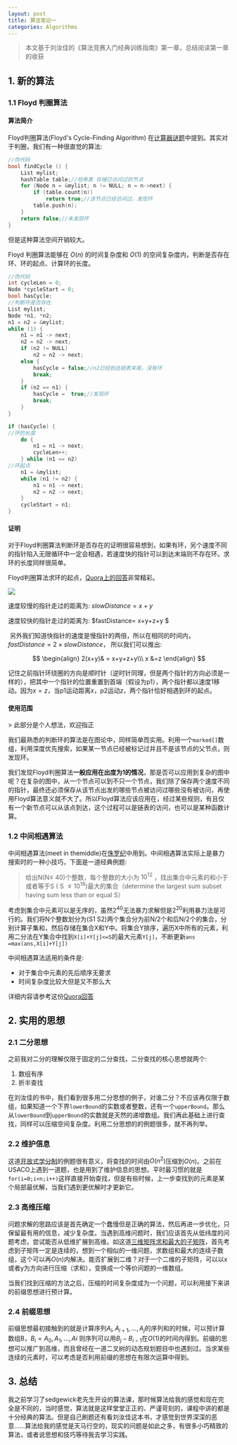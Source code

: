```yaml
---
layout: post
title: 算法笔记一
categories: Algorithms
---
```


> 本文基于刘汝佳的《算法竞赛入门经典训练指南》第一章，总结阅读第一章的收获

## 1. 新的算法

### 1.1 Floyd 判圈算法

#### 算法简介

Floyd判圈算法(Floyd's Cycle-Finding Algorithm) 在[计算器谜题](https://uva.onlinejudge.org/external/115/11549.pdf)中提到。其实对于判圈，我们有一种很直觉的算法:

```c++
//伪代码
bool findCycle () {
    List mylist;
    hashTable table;//哈希表 存储已访问过的节点
    for (Node n = &mylist; n != NULL; n = n->next) {
		if (table.count(n))
			return true;//该节点已经访问过，发现环
		table.push(n);
    }
	return false;//未发现环
}

```

但是这种算法空间开销较大。

Floyd 判圈算法能够在 $O(n)$ 的时间复杂度和 $O(1)$ 的空间复杂度内，判断是否存在环、环的起点、计算环的长度。

```c++
//伪代码
int cycleLen = 0;
Node *cycleStart = 0;
bool hasCycle;
//判断环是否存在
List mylist;
Node *n1, *n2;
n1 = n2 = &mylist;
while (1) {
  	n1 = n1 -> next;
	n2 = n2 -> next;
  	if (n2 != NULL)
    	n2 = n2 -> next;
  	else {
      	hasCycle = false;//n2已经到达链表末尾，没有环
    	break;
  	}
  	if (n2 == n1) {
    	hasCycle =  true;//发现环
    	break;
  	}
}

if (hasCycle) {
//环的长度
  	do {
    	n1 = n1 -> next;
		cycleLen++;      
    } while (n1 == n2)
//环起点
	n1 = &mylist;
	while (n1 != n2) {
      	n1 = n1 -> next;
      	n2 = n2 -> next;
    }
  	cycleStart = n1;
}
```

<h4>证明</h4>

对于Floyd判圈算法判断环是否存在的证明很容易想到，如果有环，另个速度不同的指针陷入无限循环中一定会相遇，若速度快的指针可以到达末端则不存在环。求环的长度同样很简单。

​Floyd判圈算法求环的起点，[Quora上的回答](https://www.quora.com/How-does-Floyds-cycle-finding-algorithm-work/answer/Atul-Yadav-2)非常精彩。

![](https://raw.githubusercontent.com/hychn/hychn.github.io/master/img/floyd.png)

速度较慢的指针走过的距离为: $slowDistance = x+y$ 

速度较快的指针走过的距离为: $fastDistance= x+y+z+y $

​	另外我们知道快指针的速度是慢指针的两倍，所以在相同的时间内，$fastDistance = 2 \times slowDistance$， 所以我们可以推出:

$$
\begin{align}
2(x+y)& = x+y+z+y\\\
x &=z
\end{align}
$$

​记住之前指针环绕圈的方向是顺时针（逆时针同理，但是两个指针的方向必须是一样的），把其中一个指针的位置重置到首端（假设为p1），两个指针都以速度$1$移动。因为$x = z$，当p1运动距离$x$，p2运动$z$，两个指针恰好相遇到环的起点。


<h4>使用范围</h4>
> 此部分是个人想法，欢迎指正

​我们最熟悉的判断环的算法是在图论中，同样简单而实用。利用一个`marked[]`数组，利用深度优先搜索，如果某一节点已经被标记过并且不是该节点的父节点，则发现环。

​我们发现Floyd判圈算法**一般应用在出度为1的情况**，那是否可以应用到复杂的图中呢？在复杂的图中，从一个节点可以到不只一个节点，我们除了保存两个速度不同的指针，最终还必须保存从该节点出发的哪些节点被访问过哪些没有被访问，再使用Floyd算法意义就不大了。所以Floyd算法应该应用在，经过某些规则，有且仅有一个新节点可以从该点到达，这个过程可以是链表的访问，也可以是某种函数计算。



### 1.2 中间相遇算法


​中间相遇算法(meet in themiddle)在[侏罗纪](http://acm.tju.edu.cn/toj/vcontest/showp2464_J.html)中用到。中间相遇算法实际上是暴力搜索时的一种小技巧，下面是一道经典例题:

> 给出N(N$\leq$ 40)个整数，每个整数的大小为 $10^{12}$ ，找出集合中元素的和小于或者等于S ( S $\leq 10^{18}$)最大的集合（determine the largest sum subset having sum less than or equal S）

​考虑到集合中元素可以是无序的，虽然$2^{40}$无法暴力求解但是$2^{20}$利用暴力法是可行的。我们将N个整数划分为(S1 S2)两个集合分为前N/2个和后N/2个的集合，分别计算子集和，然后存储在集合X和Y中。将集合Y排序，遍历X中所有的元素，利用二分法在Y集合中找到`X[i]+Y[j]<=S`的最大元素`Y[j]`，不断更新`ans =max(ans,X[i]+Y[j])`

​中间相遇算法适用的条件是:

+ 对于集合中元素的先后顺序无要求
+ 时间复杂度比较大但是又不那么大

详细内容请参考这份[Quora回答](https://www.quora.com/What-is-meet-in-the-middle-algorithm-w-r-t-competitive-programming/answer/Swarn-Avinash-Kumar)

## 2. 实用的思想

### 2.1 二分思想

之前我对二分的理解仅限于固定的二分查找，二分查找的核心思想就两个:

1. 数组有序
2. 折半查找

在刘汝佳的书中，我们看到很多用二分思想的例子，对谁二分？不应该再仅限于数组，如果知道一个下界`lowerBound`的实数或者整数，还有一个`upperBound`。那么从`lowerBound`到`upperBound`的实数就是天然的递增数组。我们再此基础上进行查找，同样可以压缩空间复杂度。利用二分思想的的例题很多，就不再列举。

### 2.2 维护信息

​这道[开放式学分制](https://uva.onlinejudge.org/external/110/p11078.pdf)的例题很有意义，将查找的时间由$O(n^2)$压缩到$O(n)$。之前在USACO上遇到一道题，也是用到了维护信息的思想。平时最习惯的就是`for(i=0;i<n;i++)`这样直接开始查找，但是有些时候，上一步查找到的元素是某个局部最优解，当我们遇到更优解时才更新它。

### 2.3 高维压缩

​问题求解的思路应该是首先确定一个蠢慢但是正确的算法，然后再进一步优化，只保留最有用的信息，减少复杂度。当遇到高维问题时，我们应该首先从低纬度的问题考虑，尝试能否从低维扩展到高维。如这道[三维矩阵求和最大的子矩阵](https://uva.onlinejudge.org/index.php?option=com_onlinejudge&Itemid=8&page=show_problem&problem=1696)，首先考虑到子矩阵一定是连续的，想到一个相似的一维问题，求数组和最大的连续子数组，这个可以再$O(n)$内解决。能否扩展到二维？对于一个二维的子矩阵，可以以x或者y为方向进行压缩（求和），变换成一个等价问题的一维数组。

​当我们找到压缩的方法之后，压缩的时间复杂度成为一个问题，可以利用接下来讲的前缀思想进行预计算。

### 2.4 前缀思想

​前缀思想最初接触到的就是计算序列$A_i,A_{i+1},\dots,A_{j}$的序列和的时候，可以预计算数组B，$B_i = A_0, A_1,\dots,A{i}$ 则序列可以用$B_j-B_{i-1}$在$O(1)$的时间内得到。前缀的思想可以推广到高维，而且曾经在一道二叉树的动态规划题目中也遇到过。当求某些连续的元素时，可以考虑是否利用前缀的思想在有限次运算中得到。

## 3. 总结

​我之前学习了sedgewick老先生开设的算法课，那时候算法给我的感觉和现在完全是不同的，当时感觉，算法就是这样堂堂正正的、严谨苛刻的，课程中讲的都是十分经典的算法。但是自己刷题还有看刘汝佳这本书，才感觉到世界深深的恶意……算法给我的感觉是天马行空的，现实的问题是如此之多，有很多小巧精致的算法，或者说思想和技巧等待我去学习实践。

​	

​	

​	



